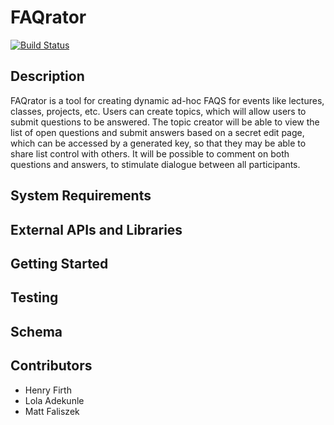 # FAQrator
[![Build Status](https://travis-ci.org/chi-dragonflies-2015/FAQrator.svg)](https://travis-ci.org/chi-dragonflies-2015/FAQrator)
## Description
FAQrator is a tool for creating dynamic ad-hoc FAQS for events like lectures, classes, projects, etc. Users can create topics, which will allow users to submit questions to be answered. The topic creator will be able to view the list of open questions and submit answers based on a secret edit page, which can be accessed by a generated key, so that they may be able to share list control with others. It will be possible to comment on both questions and answers, to stimulate dialogue between all participants.

## System Requirements

## External APIs and Libraries

## Getting Started

## Testing

## Schema

## Contributors
* Henry Firth
* Lola Adekunle
* Matt Faliszek
